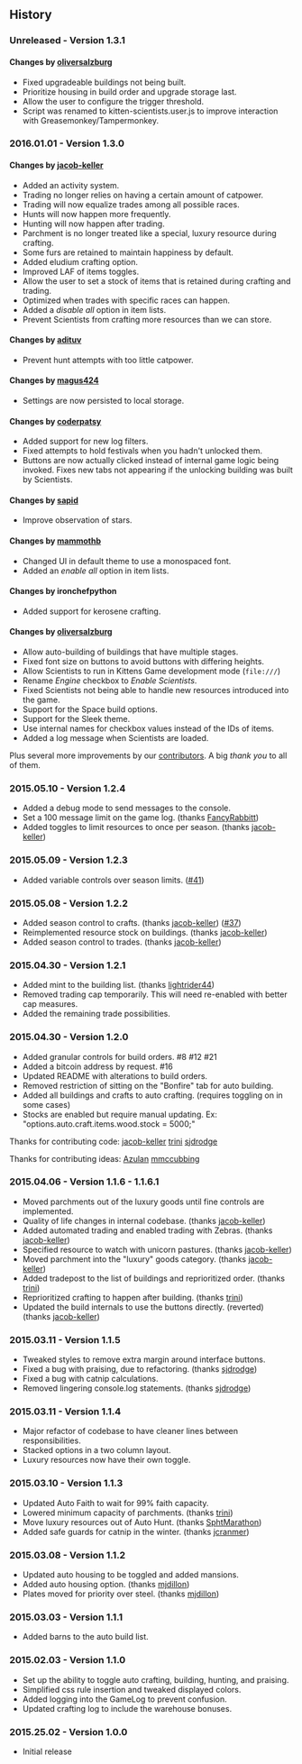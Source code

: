 ## History

### Unreleased - Version 1.3.1

#### Changes by [oliversalzburg](https://github.com/oliversalzburg)
- Fixed upgradeable buildings not being built.
- Prioritize housing in build order and upgrade storage last.
- Allow the user to configure the trigger threshold.
- Script was renamed to kitten-scientists.user.js to improve interaction with Greasemonkey/Tampermonkey.

### 2016.01.01 - Version 1.3.0

#### Changes by [jacob-keller](https://github.com/jacob-keller)
- Added an activity system.
- Trading no longer relies on having a certain amount of catpower.
- Trading will now equalize trades among all possible races.
- Hunts will now happen more frequently.
- Hunting will now happen after trading.
- Parchment is no longer treated like a special, luxury resource during crafting.
- Some furs are retained to maintain happiness by default.
- Added eludium crafting option.
- Improved LAF of items toggles.
- Allow the user to set a stock of items that is retained during crafting and trading.
- Optimized when trades with specific races can happen.
- Added a *disable all* option in item lists.
- Prevent Scientists from crafting more resources than we can store. 

#### Changes by [adituv](https://github.com/adituv)
- Prevent hunt attempts with too little catpower.

#### Changes by  [magus424](https://github.com/magus424)
- Settings are now persisted to local storage.

#### Changes by [coderpatsy](https://github.com/coderpatsy)
- Added support for new log filters.
- Fixed attempts to hold festivals when you hadn't unlocked them.
- Buttons are now actually clicked instead of internal game logic being invoked. Fixes new tabs not appearing if the unlocking building was built by Scientists.

#### Changes by [sapid](https://github.com/sapid)
- Improve observation of stars.

#### Changes by [mammothb](https://github.com/mammothb)
- Changed UI in default theme to use a monospaced font.
- Added an *enable all* option in item lists.

#### Changes by ironchefpython
- Added support for kerosene crafting.

#### Changes by [oliversalzburg](https://github.com/oliversalzburg)
- Allow auto-building of buildings that have multiple stages.
- Fixed font size on buttons to avoid buttons with differing heights.
- Allow Scientists to run in Kittens Game development mode (`file:///`)
- Rename *Engine* checkbox to *Enable Scientists*.
- Fixed Scientists not being able to handle new resources introduced into the game.
- Support for the Space build options.
- Support for the Sleek theme.
- Use internal names for checkbox values instead of the IDs of items.
- Added a log message when Scientists are loaded.

Plus several more improvements by our [contributors](https://github.com/cameroncondry/cbc-kitten-scientists#contributors). A big *thank you* to all of them.

### 2015.05.10 - Version 1.2.4

- Added a debug mode to send messages to the console.
- Set a 100 message limit on the game log. (thanks [FancyRabbitt](https://www.reddit.com/user/FancyRabbitt))
- Added toggles to limit resources to once per season. (thanks [jacob-keller](https://github.com/jacob-keller))

### 2015.05.09 - Version 1.2.3

- Added variable controls over season limits. ([#41](https://github.com/cameroncondry/cbc-kitten-scientists/issues/41))

### 2015.05.08 - Version 1.2.2

- Added season control to crafts. (thanks [jacob-keller](https://github.com/jacob-keller)) ([#37](https://github.com/cameroncondry/cbc-kitten-scientists/issues/37))
- Reimplemented resource stock on buildings. (thanks [jacob-keller](https://github.com/jacob-keller))
- Added season control to trades. (thanks [jacob-keller](https://github.com/jacob-keller))

### 2015.04.30 - Version 1.2.1

- Added mint to the building list. (thanks [lightrider44](https://www.reddit.com/user/lightrider44))
- Removed trading cap temporarily. This will need re-enabled with better cap measures.
- Added the remaining trade possibilities.

### 2015.04.30 - Version 1.2.0

- Added granular controls for build orders. #8 #12 #21
- Added a bitcoin address by request. #16
- Updated README with alterations to build orders.
- Removed restriction of sitting on the "Bonfire" tab for auto building.
- Added all buildings and crafts to auto crafting. (requires toggling on in some cases)
- Stocks are enabled but require manual updating. Ex: "options.auto.craft.items.wood.stock = 5000;" 

Thanks for contributing code:
[jacob-keller](https://github.com/jacob-keller)
[trini](https://github.com/trini)
[sjdrodge](https://github.com/sjdrodge)

Thanks for contributing ideas:
[Azulan](https://github.com/Azulan)
[mmccubbing](https://github.com/mmccubbing)

### 2015.04.06 - Version 1.1.6 - 1.1.6.1

- Moved parchments out of the luxury goods until fine controls are implemented.
- Quality of life changes in internal codebase. (thanks [jacob-keller](https://github.com/jacob-keller))
- Added automated trading and enabled trading with Zebras. (thanks [jacob-keller](https://github.com/jacob-keller))
- Specified resource to watch with unicorn pastures. (thanks [jacob-keller](https://github.com/jacob-keller))
- Moved parchment into the "luxury" goods category. (thanks [jacob-keller](https://github.com/jacob-keller))
- Added tradepost to the list of buildings and reprioritized order. (thanks [trini](https://github.com/trini))
- Reprioritized crafting to happen after building. (thanks [trini](https://github.com/trini))
- Updated the build internals to use the buttons directly. (reverted) (thanks [jacob-keller](https://github.com/jacob-keller))

### 2015.03.11 - Version 1.1.5

- Tweaked styles to remove extra margin around interface buttons.
- Fixed a bug with praising, due to refactoring. (thanks [sjdrodge](https://github.com/sjdrodge))
- Fixed a bug with catnip calculations.
- Removed lingering console.log statements. (thanks [sjdrodge](https://github.com/sjdrodge))

### 2015.03.11 - Version 1.1.4

- Major refactor of codebase to have cleaner lines between responsibilities.
- Stacked options in a two column layout.
- Luxury resources now have their own toggle.

### 2015.03.10 - Version 1.1.3

- Updated Auto Faith to wait for 99% faith capacity.
- Lowered minimum capacity of parchments. (thanks [trini](https://github.com/trini))
- Move luxury resources out of Auto Hunt. (thanks [SphtMarathon](https://www.reddit.com/user/SphtMarathon))
- Added safe guards for catnip in the winter. (thanks [jcranmer](https://github.com/jcranmer))

### 2015.03.08 - Version 1.1.2

- Updated auto housing to be toggled and added mansions.
- Added auto housing option. (thanks [mjdillon](https://github.com/mjdillon))
- Plates moved for priority over steel. (thanks [mjdillon](https://github.com/mjdillon))

### 2015.03.03 - Version 1.1.1

- Added barns to the auto build list.

### 2015.02.03 - Version 1.1.0

- Set up the ability to toggle auto crafting, building, hunting, and praising.
- Simplified css rule insertion and tweaked displayed colors.
- Added logging into the GameLog to prevent confusion.
- Updated crafting log to include the warehouse bonuses.

### 2015.25.02 - Version 1.0.0

- Initial release
